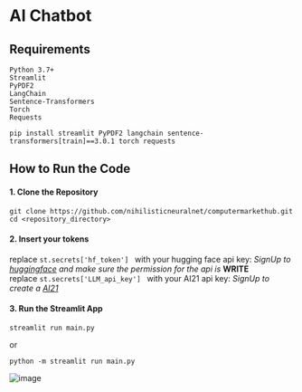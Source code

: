 # AI Chatbot
## Requirements
```
Python 3.7+
Streamlit
PyPDF2
LangChain
Sentence-Transformers
Torch
Requests
```
```
pip install streamlit PyPDF2 langchain sentence-transformers[train]==3.0.1 torch requests
```
## How to Run the Code
#### 1. Clone the Repository
```
git clone https://github.com/nihilisticneuralnet/computermarkethub.git
cd <repository_directory>
```
#### 2. Insert your tokens

replace ```st.secrets['hf_token'] ``` with your hugging face api key: *SignUp to [huggingface](https://huggingface.co/) and make sure the permission for the api is* **WRITE**   \
replace ```st.secrets['LLM_api_key'] ``` with your AI21 api key: *SignUp to create a [AI21](https://www.ai21.com/)*


#### 3. Run the Streamlit App
```
streamlit run main.py
```
or 
```
python -m streamlit run main.py
```
![image](https://github.com/user-attachments/assets/67dd760d-dd75-42df-a159-d842f36ba2f3)
